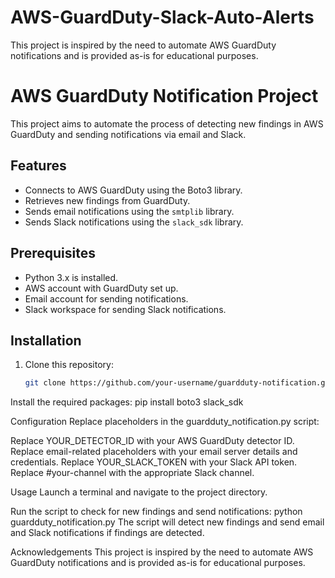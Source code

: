 # AWS-GuardDuty-Slack-Auto-Alerts
This project is inspired by the need to automate AWS GuardDuty notifications and is provided as-is for educational purposes.
# AWS GuardDuty Notification Project

This project aims to automate the process of detecting new findings in AWS GuardDuty and sending notifications via email and Slack.

## Features

- Connects to AWS GuardDuty using the Boto3 library.
- Retrieves new findings from GuardDuty.
- Sends email notifications using the `smtplib` library.
- Sends Slack notifications using the `slack_sdk` library.

## Prerequisites

- Python 3.x is installed.
- AWS account with GuardDuty set up.
- Email account for sending notifications.
- Slack workspace for sending Slack notifications.

## Installation

1. Clone this repository:

   ```bash
   git clone https://github.com/your-username/guardduty-notification.git

Install the required packages:
pip install boto3 slack_sdk

Configuration
Replace placeholders in the guardduty_notification.py script:

Replace YOUR_DETECTOR_ID with your AWS GuardDuty detector ID.
Replace email-related placeholders with your email server details and credentials.
Replace YOUR_SLACK_TOKEN with your Slack API token.
Replace #your-channel with the appropriate Slack channel.

Usage
Launch a terminal and navigate to the project directory.

Run the script to check for new findings and send notifications:
python guardduty_notification.py
The script will detect new findings and send email and Slack notifications if findings are detected.

Acknowledgements
This project is inspired by the need to automate AWS GuardDuty notifications and is provided as-is for educational purposes.
